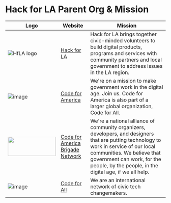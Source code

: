 # Hack for LA Parent Org & Mission

| Logo | Website                                                                   | Mission                                                                                                                                                                                                                                                    |
| ---- | ----------------------------------------------------------------------- | ------------------------------------------------------------------------------------------------------------------------------------------------------------------------------------------------------------------------------------------------------------- |
| ![HfLA logo](https://user-images.githubusercontent.com/37763229/103038336-0a112600-4523-11eb-975e-25b942f7bc2e.png) | [Hack for LA](https://hackforla.org/) | Hack for LA brings together civic-minded volunteers to build digital products, programs and services with community partners and local government to address issues in the LA region.
| ![image](https://user-images.githubusercontent.com/75643389/185443984-7b2ee93f-0d9a-4f4a-a08e-29b53f64405e.png)      | [Code for America](https://codeforamerica.org/)                         | We're on a mission to make government work in the digital age. Join us. Code for America is also part of a larger global organization, Code for All.                                                                                                          |
| <img src="https://user-images.githubusercontent.com/75643389/185464350-3fd7ab5d-f63a-4550-9a04-52a1baa7e780.png" width="150" height="60"/>      | [Code for America Brigade Network](https://brigade.codeforamerica.org/) | We're a national alliance of community organizers, developers, and designers that are putting technology to work in service of our local communities. We believe that government can work, for the people, by the people, in the digital age, if we all help. |
| ![image](https://user-images.githubusercontent.com/75643389/185463266-fdb241b3-8d9a-4b82-bcfb-5a17e713008d.png)      | [Code for All](https://codeforall.org/)                                 | We are an international network of civic tech changemakers.                                                                                                                                                                                                   |
